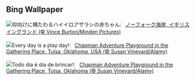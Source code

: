 ## Bing Wallpaper
![](https://www.bing.com/th?id=OHR.HelloSeal_JA-JP3912417099_UHD.jpg&w=1000)仰向けに横たわるハイイロアザラシの赤ちゃん:&nbsp;&ensp;[ノーフォーク海岸, イギリス イングランド (© Vince Burton/Minden Pictures)](https://www.bing.com/th?id=OHR.HelloSeal_JA-JP3912417099_UHD.jpg)
<br><br/>
![](https://www.bing.com/th?id=OHR.ChapmanAdventure_EN-GB7303652402_UHD.jpg&w=1000)Every day is a play day!:&nbsp;&ensp;[Chapman Adventure Playground in the Gathering Place, Tulsa, Oklahoma, USA (© Susan Vineyard/Alamy)](https://www.bing.com/th?id=OHR.ChapmanAdventure_EN-GB7303652402_UHD.jpg)
<br><br/>
![](https://www.bing.com/th?id=OHR.ChapmanAdventure_PT-BR3697464230_UHD.jpg&w=1000)Todo dia é dia de brincar!:&nbsp;&ensp;[Chapman Adventure Playground in the Gathering Place, Tulsa, Oklahoma (© Susan Vineyard/Alamy)](https://www.bing.com/th?id=OHR.ChapmanAdventure_PT-BR3697464230_UHD.jpg)
<br><br/>
